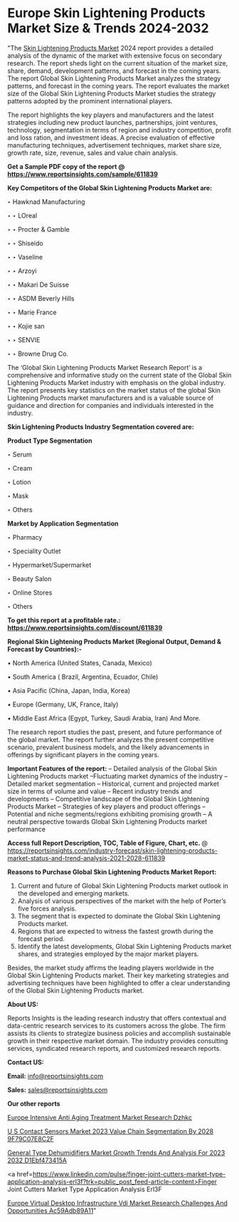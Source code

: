 # Europe Skin Lightening Products Market Size & Trends 2024-2032

"The <a href=https://www.reportsinsights.com/sample/611839>Skin Lightening Products Market</a> 2024 report provides a detailed analysis of the dynamic of the market with extensive focus on secondary research. The report sheds light on the current situation of the market size, share, demand, development patterns, and forecast in the coming years. The report Global Skin Lightening Products Market analyzes the strategy patterns, and forecast in the coming years. The report evaluates the market size of the Global Skin Lightening Products Market studies the strategy patterns adopted by the prominent international players.

The report highlights the key players and manufacturers and the latest strategies including new product launches, partnerships, joint ventures, technology, segmentation in terms of region and industry competition, profit and loss ration, and investment ideas. A precise evaluation of effective manufacturing techniques, advertisement techniques, market share size, growth rate, size, revenue, sales and value chain analysis.

<strong>Get a Sample PDF copy of the report @ <a href=https://www.reportsinsights.com/sample/611839 style=color:#0000ff;>https://www.reportsinsights.com/sample/611839</a></strong>

<strong>Key Competitors of the Global Skin Lightening Products Market are:</strong>

‣ Hawknad Manufacturing

‣ 
‣ LOreal

‣ 
‣ Procter & Gamble

‣ 
‣ Shiseido

‣ 
‣ Vaseline

‣ 
‣ Arzoyi

‣ 
‣ Makari De Suisse

‣ 
‣ ASDM Beverly Hills

‣ 
‣ Marie France

‣ 
‣ Kojie san

‣ 
‣ SENVIE

‣ 
‣ Browne Drug Co.

The ‘Global Skin Lightening Products Market Research Report’ is a comprehensive and informative study on the current state of the Global Skin Lightening Products Market industry with emphasis on the global industry. The report presents key statistics on the market status of the global Skin Lightening Products market manufacturers and is a valuable source of guidance and direction for companies and individuals interested in the industry.

<strong>Skin Lightening Products Industry Segmentation covered are:</strong>

<strong>Product Type Segmentation</strong>

‣    Serum

‣ Cream

‣ Lotion

‣ Mask

‣ Others

<strong>Market by Application Segmentation</strong>

‣   Pharmacy

‣ Speciality Outlet

‣ Hypermarket/Supermarket

‣ Beauty Salon

‣ Online Stores

‣ Others

<strong>To get this report at a profitable rate.: <a href=https://www.reportsinsights.com/discount/611839 style=color:#0000ff;>https://www.reportsinsights.com/discount/611839</a></strong>

<strong>Regional Skin Lightening Products Market (Regional Output, Demand &amp; Forecast by Countries):-</strong>

• North America (United States, Canada, Mexico)

• South America ( Brazil, Argentina, Ecuador, Chile)

• Asia Pacific (China, Japan, India, Korea)

• Europe (Germany, UK, France, Italy)

• Middle East Africa (Egypt, Turkey, Saudi Arabia, Iran) And More.

The research report studies the past, present, and future performance of the global market. The report further analyzes the present competitive scenario, prevalent business models, and the likely advancements in offerings by significant players in the coming years.

<strong>Important Features of the report:</strong>
– Detailed analysis of the Global Skin Lightening Products market
–Fluctuating market dynamics of the industry
–Detailed market segmentation
– Historical, current and projected market size in terms of volume and value
– Recent industry trends and developments
– Competitive landscape of the Global Skin Lightening Products Market
– Strategies of key players and product offerings
– Potential and niche segments/regions exhibiting promising growth
– A neutral perspective towards Global Skin Lightening Products market performance

<strong>Access full Report Description, TOC, Table of Figure, Chart, etc. </strong>@   <a href=https://reportsinsights.com/industry-forecast/skin-lightening-products-market-status-and-trend-analysis-2021-2028-611839 style=color:#0000ff;>https://reportsinsights.com/industry-forecast/skin-lightening-products-market-status-and-trend-analysis-2021-2028-611839</a>

<strong>Reasons to Purchase Global Skin Lightening Products Market Report:</strong>
1. Current and future of Global Skin Lightening Products market outlook in the developed and emerging markets.
2. Analysis of various perspectives of the market with the help of Porter’s five forces analysis.
3. The segment that is expected to dominate the Global Skin Lightening Products market.
4. Regions that are expected to witness the fastest growth during the forecast period.
5. Identify the latest developments, Global Skin Lightening Products market shares, and strategies employed by the major market players.

Besides, the market study affirms the leading players worldwide in the Global Skin Lightening Products market. Their key marketing strategies and advertising techniques have been highlighted to offer a clear understanding of the Global Skin Lightening Products market.

<strong><strong>About US</strong>:</strong>

Reports Insights is the leading research industry that offers contextual and data-centric research services to its customers across the globe. The firm assists its clients to strategize business policies and accomplish sustainable growth in their respective market domain. The industry provides consulting services, syndicated research reports, and customized research reports.

<strong>Contact US:</strong>

<p class=><b>Email:</b> <a href=mailto:info@reportsinsights.com>info@reportsinsights.com</a></p>
<p class=><b>Sales:</b> <a href=mailto:sales@reportsinsights.com>sales@reportsinsights.com</a></p>

<strong>Our other reports</strong>

<a href=https://www.linkedin.com/pulse/europe-intensive-anti-aging-treatment-market-research-dzhkc/>Europe Intensive Anti Aging Treatment Market Research Dzhkc</a>

<a href=https://medium.com/@swatiga40/u-s-contact-sensors-market-2023-value-chain-segmentation-by-2028-9f79c07e8c2f>U S Contact Sensors Market 2023 Value Chain Segmentation By 2028 9F79C07E8C2F</a>

<a href=https://medium.com/@anuragakarte041/general-type-dehumidifiers-market-growth-trends-and-analysis-for-2023-2032-d1ebf473415a>General Type Dehumidifiers Market Growth Trends And Analysis For 2023 2032 D1Ebf473415A</a>

<a href=https://www.linkedin.com/pulse/finger-joint-cutters-market-type-application-analysis-erl3f?trk=public_post_feed-article-content>Finger Joint Cutters Market Type Application Analysis Erl3F</a>

<a href=https://medium.com/@nadeemkazi654/europe-virtual-desktop-infrastructure-vdi-market-research-challenges-and-opportunities-ac59adb89a11>Europe Virtual Desktop Infrastructure Vdi Market Research Challenges And Opportunities Ac59Adb89A11</a>"
